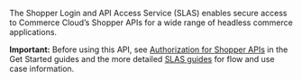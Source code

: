 The Shopper Login and API Access Service (SLAS) enables secure access to Commerce Cloud’s Shopper APIs for a wide range of headless commerce applications.

**Important:** Before using this API, see [Authorization for Shopper APIs](https://developer.salesforce.com/docs/commerce/commerce-api/guide/authorization-for-shopper-apis.html) in the Get Started guides and the more detailed [SLAS guides](https://developer.salesforce.com/docs/commerce/commerce-api/guide/slas.html) for flow and use case information.